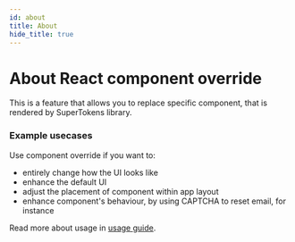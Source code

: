 ```yaml
---
id: about
title: About
hide_title: true
---
```


<!-- COPY DOCS -->
<!-- ./thirdpartyemailpassword/docs/advanced-customizations/react-component-override/about.md -->

# About React component override

This is a feature that allows you to replace specific component, that is rendered by SuperTokens library.

### Example usecases
Use component override if you want to:
- entirely change how the UI looks like
- enhance the default UI
- adjust the placement of component within app layout
- enhance component's behaviour, by using CAPTCHA to reset email, for instance

Read more about usage in [usage guide](/docs/auth-react/docs/thirdpartyemailpassword/override/components).

